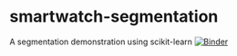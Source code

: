 # smartwatch-segmentation
A segmentation demonstration using scikit-learn
[![Binder](https://mybinder.org/badge_logo.svg)](https://mybinder.org/v2/gh/rainwaterone/smartwatch-segmentation/master?filepath=mktg-625-case01.ipynb)
